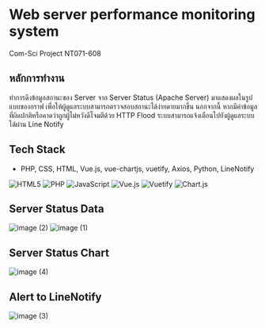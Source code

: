 # Web server performance monitoring system
Com-Sci Project NT071-608 


## หลักการทำงาน
ทำการดึงข้อมูลสถานะของ Server จาก Server Status (Apache Server) มาแสดงผลในรูปแบบของกราฟ เพื่อให้ผู้ดูแลระบบสามารถตรวจสอบสถานะได้ง่ายดายมากขึ้น นอกจากนี้ หากมีค่าข้อมูลที่ผิดปกติหรือคาดว่าถูกผู้ไม่หวังดีโจมตีด้วย HTTP Flood ระบบสามารถแจ้งเตือนไปยังผู้ดูแลระบบได้ผ่าน Line Notify
## Tech Stack

- PHP, CSS, HTML, Vue.js, vue-chartjs, vuetify, Axios, Python, LineNotify
<p>
  <img alt="HTML5" src="https://img.shields.io/badge/html5-%23E34F26.svg?style=for-the-badge&logo=html5&logoColor=white" /> 
  <img alt="PHP" src="https://img.shields.io/badge/php-%23777BB4.svg?style=for-the-badge&logo=php&logoColor=white" />
  <img alt="JavaScript" src="https://img.shields.io/badge/javascript-%23323330.svg?style=for-the-badge&logo=javascript&logoColor=%23F7DF1E)" /> 
  <img alt="Vue.js" src="https://img.shields.io/badge/vuejs-%2335495e.svg?style=for-the-badge&logo=vuedotjs&logoColor=%234FC08D" /> 
  <img alt="Vuetify" src="https://img.shields.io/badge/Vuetify-1867C0?style=for-the-badge&logo=vuetify&logoColor=AEDDFF" /> 
  <img alt="Chart.js" src="https://img.shields.io/badge/chart.js-F5788D.svg?style=for-the-badge&logo=chart.js&logoColor=white" /> 
<p>

## Server Status Data 
![image (2)](https://user-images.githubusercontent.com/87747635/183032008-a9114dd3-b43c-47b1-9bf9-7b8eacf43992.png)
![image (1)](https://user-images.githubusercontent.com/87747635/183032013-5d1beee0-97b6-40cb-b317-2304a81e616d.png)

## Server Status Chart 
![image (4)](https://user-images.githubusercontent.com/87747635/183031974-4e38734b-253a-4ded-8f9b-4c1a169b0f00.png)

## Alert to LineNotify
![image (3)](https://user-images.githubusercontent.com/87747635/183031992-d7e1b2d1-a302-409c-be04-770c6999f8fd.png)
